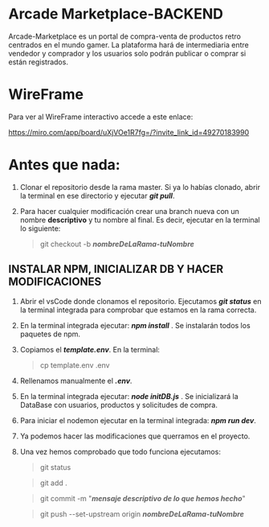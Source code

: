 # Arcade Marketplace-BACKEND

Arcade-Marketplace es un portal de compra-venta de productos retro centrados en el mundo gamer.
La plataforma hará de intermediaria entre vendedor y comprador y los usuarios solo podrán publicar o comprar si están registrados.

# WireFrame

Para ver al WireFrame interactivo accede a este enlace:

https://miro.com/app/board/uXjVOe1R7fg=/?invite_link_id=49270183990

# Antes que nada:

1.  Clonar el repositorio desde la rama master. Si ya lo habías clonado, abrir la terminal en ese directorio y ejecutar **_git pull_**.

2.  Para hacer cualquier modificación crear una branch nueva con un nombre **descriptivo** y tu nombre al final. Es decir, ejecutar en la terminal lo siguiente:

    > git checkout -b **_nombreDeLaRama-tuNombre_**

## INSTALAR NPM, INICIALIZAR DB Y HACER MODIFICACIONES

1.  Abrir el vsCode donde clonamos el repositorio. Ejecutamos **_git status_** en la terminal integrada para comprobar que estamos en la rama correcta.

2.  En la terminal integrada ejecutar: **_npm install_** . Se instalarán todos los paquetes de npm.

3.  Copiamos el **_template.env_**. En la terminal:

    > cp template.env .env

4.  Rellenamos manualmente el **_.env_**.

5.  En la terminal integrada ejecutar: **_node initDB.js_** . Se inicializará la DataBase con usuarios, productos y solicitudes de compra.

6.  Para iniciar el nodemon ejecutar en la terminal integrada: **_npm run dev_**.

7.  Ya podemos hacer las modificaciones que querramos en el proyecto.

8.  Una vez hemos comprobado que todo funciona ejecutamos:

    > git status

    > git add .

    > git commit -m "**_mensaje descriptivo de lo que hemos hecho_**"

    > git push --set-upstream origin **_nombreDeLaRama-tuNombre_**
